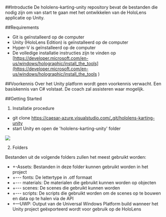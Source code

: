 ##Introductie 
De hololens-karting-unity repository bevat de bestanden die nodig zijn om van start te gaan met 
het ontwikkelen van de HoloLens applicatie op Unity. 

##Requirements
- Git is geïnstalleerd op de computer
- Unity (HoloLens Edition) is geïnstalleerd op de computer
- Hyper-V is geïnstalleerd op de computer
- De volledige installatie instructies zijn te vinden op [https://developer.microsoft.com/en-us/windows/holographic/install_the_tools](https://developer.microsoft.com/en-us/windows/holographic/install_the_tools )


##Voorkennis
Over het Unity platform wordt geen voorkennis verwacht. Een basiskennis van C# volstaat. De coach zal assisteren waar mogelijk.

##Getting Started
1.	Installatie procedure 
- git clone https://caesar-azure.visualstudio.com/_git/hololens-karting-unity
- start Unity en open de 'hololens-karting-unity' folder

![](https://s11.postimg.org/pjg1ktktv/screen_2.png)

2.	Folders

Bestanden uit de volgende folders zullen het meest gebruikt worden: 

- +-Assets: Bestanden in deze folder kunnen gebruikt worden in het project
- +--- fonts: De lettertype in .otf formaat
- +--- materials: De materialen die gebruikt kunnen worden op objecten
- +--- scenes: De scenes die gebruikt kunnen worden
- +--- scripts: De scripts die gebruikt worden om de scenes op te bouwen en data op te halen via de API
- +—UWP: Output van de Universal Windows Platform build wanneer het Unity project geëxporteerd wordt voor gebruik op de HoloLens



